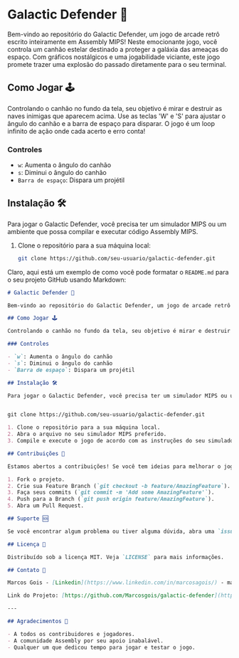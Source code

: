 # Galactic Defender 🚀

Bem-vindo ao repositório do Galactic Defender, um jogo de arcade retrô escrito inteiramente em Assembly MIPS! Neste emocionante jogo, você controla um canhão estelar destinado a proteger a galáxia das ameaças do espaço. Com gráficos nostálgicos e uma jogabilidade viciante, este jogo promete trazer uma explosão do passado diretamente para o seu terminal.

## Como Jogar 🕹️

Controlando o canhão no fundo da tela, seu objetivo é mirar e destruir as naves inimigas que aparecem acima. Use as teclas 'W' e 'S' para ajustar o ângulo do canhão e a barra de espaço para disparar. O jogo é um loop infinito de ação onde cada acerto e erro conta!

### Controles

- `w`: Aumenta o ângulo do canhão
- `s`: Diminui o ângulo do canhão
- `Barra de espaço`: Dispara um projétil

## Instalação 🛠️

Para jogar o Galactic Defender, você precisa ter um simulador MIPS ou um ambiente que possa compilar e executar código Assembly MIPS.

1. Clone o repositório para a sua máquina local:
   ```sh
   git clone https://github.com/seu-usuario/galactic-defender.git
   ```

Claro, aqui está um exemplo de como você pode formatar o `README.md` para o seu projeto GitHub usando Markdown:

```markdown
# Galactic Defender 🚀

Bem-vindo ao repositório do Galactic Defender, um jogo de arcade retrô escrito inteiramente em Assembly MIPS! Neste emocionante jogo, você controla um canhão estelar destinado a proteger a galáxia das ameaças do espaço. Com gráficos nostálgicos e uma jogabilidade viciante, este jogo promete trazer uma explosão do passado diretamente para o seu terminal.

## Como Jogar 🕹️

Controlando o canhão no fundo da tela, seu objetivo é mirar e destruir as naves inimigas que aparecem acima. Use as teclas 'W' e 'S' para ajustar o ângulo do canhão e a barra de espaço para disparar. O jogo é um loop infinito de ação onde cada acerto e erro conta!

### Controles

- `w`: Aumenta o ângulo do canhão
- `s`: Diminui o ângulo do canhão
- `Barra de espaço`: Dispara um projétil

## Instalação 🛠️

Para jogar o Galactic Defender, você precisa ter um simulador MIPS ou um ambiente que possa compilar e executar código Assembly MIPS.


git clone https://github.com/seu-usuario/galactic-defender.git

1. Clone o repositório para a sua máquina local.
2. Abra o arquivo no seu simulador MIPS preferido.
3. Compile e execute o jogo de acordo com as instruções do seu simulador.

## Contribuições 🤝

Estamos abertos a contribuições! Se você tem ideias para melhorar o jogo ou corrigir bugs, por favor, siga estes passos:

1. Fork o projeto.
2. Crie sua Feature Branch (`git checkout -b feature/AmazingFeature`).
3. Faça seus commits (`git commit -m 'Add some AmazingFeature'`).
4. Push para a Branch (`git push origin feature/AmazingFeature`).
5. Abra um Pull Request.

## Suporte 🆘

Se você encontrar algum problema ou tiver alguma dúvida, abra uma `issue` aqui no GitHub que responderemos assim que possível.

## Licença 📄

Distribuído sob a licença MIT. Veja `LICENSE` para mais informações.

## Contato 📧

Marcos Gois - [Linkedin](https://www.linkedin.com/in/marcosagois/) - marcosvagois@outlook.com

Link do Projeto: [https://github.com/Marcosgois/galactic-defender](https://github.com/Marcosgois/galactic-defender)

---

## Agradecimentos 💖

- A todos os contribuidores e jogadores.
- A comunidade Assembly por seu apoio inabalável.
- Qualquer um que dedicou tempo para jogar e testar o jogo.

